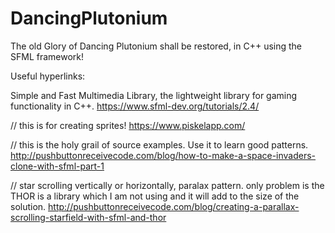 # DancingPlutonium
The old Glory of Dancing Plutonium shall be restored, in C++ using the SFML framework!

Useful hyperlinks:

Simple and Fast Multimedia Library, the lightweight library for gaming functionality in C++. https://www.sfml-dev.org/tutorials/2.4/

// this is for creating sprites!
https://www.piskelapp.com/

// this is the holy grail of source examples. Use it to learn good patterns.
http://pushbuttonreceivecode.com/blog/how-to-make-a-space-invaders-clone-with-sfml-part-1

// star scrolling vertically or horizontally, paralax pattern. only problem is the THOR is a library which I am not using and it will add to the size of the solution.
http://pushbuttonreceivecode.com/blog/creating-a-parallax-scrolling-starfield-with-sfml-and-thor
